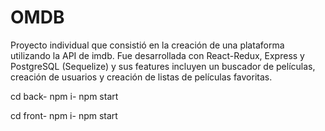 # OMDB

Proyecto individual que consistió en la creación de una plataforma utilizando la API de imdb. Fue desarrollada con
React-Redux, Express y PostgreSQL (Sequelize) y sus features incluyen un buscador de películas, creación de usuarios
y creación de listas de películas favoritas.

cd back-
npm i-
npm start

cd front-
npm i-
npm start  